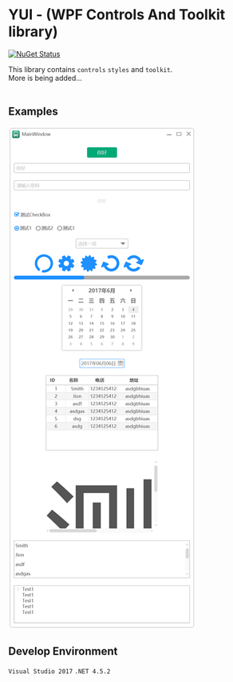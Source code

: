 # YUI - (WPF Controls And Toolkit library)

[![NuGet Status](https://img.shields.io/badge/nuget-v1.3.11-blue)](https://www.nuget.org/packages/YUI.WPF/)

This library contains `controls` `styles` and `toolkit`.<br />
More is being added...<br /><br />

## Examples
![示例图片](image.png)

## Develop Environment
`Visual Studio 2017` `.NET 4.5.2`<br />
